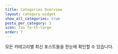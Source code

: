 ```yaml
---
title: Categories Overview
layout: category-widget
show_all_categories: true
posts_per_category: 3
icon: fas fa-th-large
order: 7
---
```


모든 카테고리별 최신 포스트들을 한눈에 확인할 수 있습니다. 